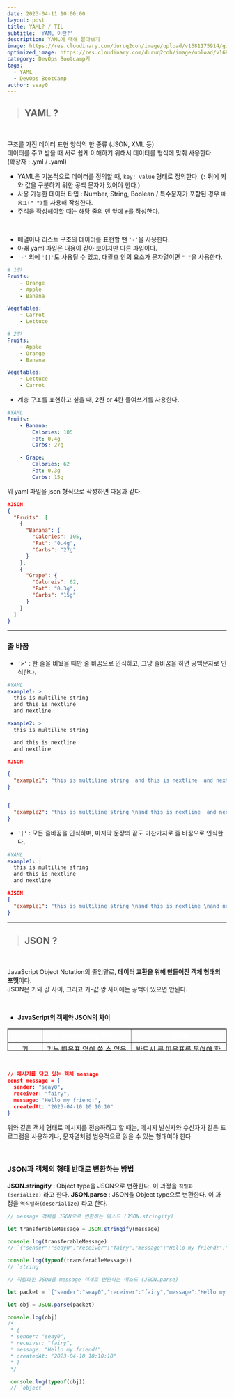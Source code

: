 ```yaml
---
date: 2023-04-11 10:00:00
layout: post
title: YAML? / TIL
subtitle: 'YAML 이란?'
description: YAML에 대해 알아보기
image: https://res.cloudinary.com/duruq2coh/image/upload/v1681175914/gitio/docker_dk06pg.png
optimized_image: https://res.cloudinary.com/duruq2coh/image/upload/v1681175914/gitio/docker_dk06pg.png
category: DevOps Bootcamp기
tags:
  - YAML
  - DevOps BootCamp
author: seay0
---
```


> ## **YAML ?**

<br>

구조를 가진 데이터 표현 양식의 한 종류 (JSON, XML 등)  
데이터를 주고 받을 때 서로 쉽게 이해하기 위해서 데이터를 형식에 맞춰 사용한다.  
(확장자 : .yml / .yaml)

* YAML은 기본적으로 데이터를 정의할 때, ```key: value``` 형태로 정의한다. (```:``` 뒤에 키와 값을 구분하기 위한 공백 문자가 있어야 한다.)
* 사용 가능한 데이터 타입 : Number, String, Boolean / 특수문자가 포함된 경우 ```따옴표(" ")```를 사용해 작성한다.
* 주석을 작성해야할 때는 해당 줄의 맨 앞에 ```#```를 작성한다.

<br>

* 배열이나 리스트 구조의 데이터를 표현할 땐 ```'-'```을 사용한다.
* 아래 yaml 파일은 내용이 같아 보이지만 다른 파일이다.
* ```'-'``` 외에 ```'[]'```도 사용될 수 있고, 대괄호 안의 요소가 문자열이면 ```" "```을 사용한다.

```yaml
# 1번
Fruits: 
	- Orange
	- Apple
	- Banana

Vegetables:
	- Carrot
	- Lettuce
```
```yaml
# 2번
Fruits: 
	- Apple
	- Orange
	- Banana

Vegetables:
	- Lettuce
	- Carrot
```

* 계층 구조를 표현하고 싶을 때, 2칸 or 4칸 들여쓰기를 사용한다. 

```yaml
#YAML
Fruits:
	- Banana:
		Calories: 105
		Fat: 0.4g
		Carbs: 27g

	- Grape:
		Calories: 62
		Fat: 0.3g
		Carbs: 15g
```  

위 yaml 파일을 json 형식으로 작성하면 다음과 같다.  

```json
#JSON 
{
  "Fruits": [
    {
      "Banana": {
        "Calories": 105,
        "Fat": "0.4g",
        "Carbs": "27g"
      }
    },
    {
      "Grape": {
        "Caloreis": 62,
        "Fat": "0.3g",
        "Carbs": "15g"
      }
    }
  ]
}
```
---
### 줄 바꿈
* ```'>'``` : 한 줄을 비웠을 때만 줄 바꿈으로 인식하고, 그냥 줄바꿈을 하면 공백문자로 인식한다.
```yaml
#YAML
example1: >
  this is multiline string 
  and this is nextline 
  and nextline

example2: >
  this is multiline string 

  and this is nextline 
  and nextline
```
```json
#JSON 

{
  "example1": "this is multiline string  and this is nextline  and nextline\n"
}


{
  "example2": "this is multiline string \nand this is nextline  and nextline\n"
}
```
* ```'|'``` : 모든 줄바꿈을 인식하며, 마지막 문장의 끝도 마찬가지로 줄 바꿈으로 인식한다.
```yaml
#YAML
example1: |
  this is multiline string 
  and this is nextline 
  and nextline
```
```json
#JSON 
{
  "example1": "this is multiline string \nand this is nextline \nand nextline\n"
}
```
---
> ## **JSON ?**

<br>

JavaScript Object Notation의 줄임말로, **데이터 교환을 위해 만들어진 객체 형태의 포맷**이다.  
JSON은 키와 값 사이, 그리고 키-값 쌍 사이에는 공백이 있으면 안된다.  

<br>

* **JavaScript의 객체와 JSON의 차이**
<table style="border-collapse: collapse; width: 100%; height: 51px;" border="1" data-ke-align="alignLeft" data-ke-style="style12">
<tbody>
<tr style="height: 17px;">
<td style="width: 15.6977%; text-align: center; height: 17px;">&nbsp;</td>
<td style="width: 40.6976%; text-align: center; height: 17px;"><span style="color: #ffffff;"><b><span style="text-align: center;">JavaScript 객체</span></b></span></td>
<td style="width: 43.6047%; text-align: center; height: 17px;"><span style="color: #ffffff;"><b><span style="text-align: center;">JSON</span></b></span></td>
</tr>
<tr style="height: 17px;">
<td style="width: 15.6977%; text-align: center; height: 17px;">키</td>
<td style="width: 40.6976%; text-align: center; height: 17px;">키는 따옴표 없이 쓸 수 있음</td>
<td style="width: 43.6047%; text-align: center; height: 17px;">반드시 큰 따옴표를 붙여야 함</td>
</tr>
<tr style="height: 17px;">
<td style="width: 15.6977%; text-align: center; height: 17px;">문자열 값</td>
<td style="width: 40.6976%; text-align: center; height: 17px;">문자열 값은 어떠한 형태의 따옴표도 사용 가능</td>
<td style="width: 43.6047%; text-align: center; height: 17px;">반드시 큰 따옴표로 감싸야 함</td>
</tr>
</tbody>
</table>
<br>

```json
// 메시지를 담고 있는 객체 message
const message = {
  sender: "seay0",
  receiver: "fairy",
  message: "Hello my friend!",
  createdAt: "2023-04-10 10:10:10"
}
```
위와 같은 객체 형태로 메시지를 전송하려고 할 때는, 메시지 발신자와 수신자가 같은 프로그램을 사용하거나, 문자열처럼 범용적으로 읽을 수 있는 형태여야 한다.  

<br>

### JSON과 객체의 형태 반대로 변환하는 방법

**JSON.stringify** : Object type을 JSON으로 변환한다. 
이 과정을 ```직렬화(serialize)``` 라고 한다.
**JSON.parse** : JSON을 Object type으로 변환한다. 이 과정을 ```역직렬화(deserialize)``` 라고 한다.

```javascript
// message 객체를 JSON으로 변환하는 메소드 (JSON.stringify)

let transferableMessage = JSON.stringify(message)

console.log(transferableMessage)
// `{"sender":"seay0","receiver":"fairy","message":"Hello my friend!","createdAt":"2023-04-10 10:10:10"}`

console.log(typeof(transferableMessage)) 
// `string`
```
```javascript
// 직렬화된 JSON을 message 객체로 변환하는 메소드 (JSON.parse)

let packet = `{"sender":"seay0","receiver":"fairy","message":"Hello my friend!","createdAt":"2023-04-10 10:10:10"}`

let obj = JSON.parse(packet)

console.log(obj)
/*
 * {
 * sender: "seay0",
 * receiver: "fairy",
 * message: "Hello my friend!",
 * createdAt: "2023-04-10 10:10:10"
 * }
 */

 console.log(typeof(obj))
 // `object`
 ```